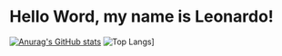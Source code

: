 # Hello Word, my name is Leonardo!
[![Anurag's GitHub stats](https://github-readme-stats.vercel.app/api?username=leoziinnk)](https://github.com/Leoziinnk/github-readme-stats)
![Top Langs](https://github-readme-stats.vercel.app/api/top-langs/?username=leoziinnk)]
